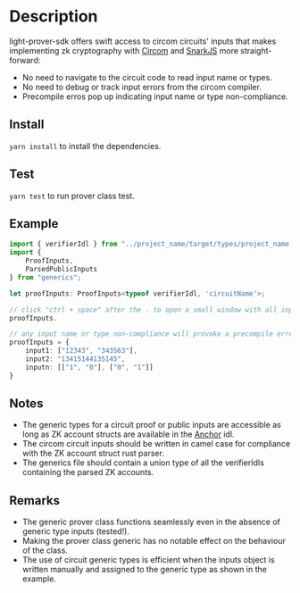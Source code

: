 
# Description

  

light-prover-sdk offers swift access to circom circuits' inputs that makes implementing zk cryptography with [Circom](https://github.com/iden3/circom) and [SnarkJS](https://github.com/iden3/snarkjs) more straight-forward:
- No need to navigate to the circuit code to read input name or types.
- No need to debug or track input errors from the circom compiler.
- Precompile erros pop up indicating input name or type non-compliance.


## Install


`yarn install` to install the dependencies.


## Test


`yarn test` to run prover class test.

## Example

```typescript
import { verifierIdl } from "../project_name/target/types/project_name.ts"
import { 
    ProofInputs,
    ParsedPublicInputs 
} from "generics";

let proofInputs: ProofInputs<typeof verifierIdl, 'circuitName'>;

// click "ctrl + space" after the . to open a small window with all inputs and their assigned types
proofInputs.

// any input name or type non-compliance will provoke a precompile error
proofInputs = {
    input1: ["12343", "343563"],
    input2: "13415144135145",
    inputn: [["1", "0"], ["0", "1"]]
}
```

## Notes

- The generic types for a circuit proof or public inputs are accessible as long as ZK account structs are available in the [Anchor](https://www.anchor-lang.com/docs/cli#idl) idl.
- The circom circuit inputs should be written in camel case for compliance with the ZK account struct rust parser.
- The generics file should contain a union type of all the verifierIdls containing the parsed ZK accounts. 
 
  

## Remarks
- The generic prover class functions seamlessly even in the absence of generic type inputs (tested!).
- Making the prover class generic has no notable effect on the behaviour of the class.
- The use of circuit generic types is efficient when the inputs object is written manually and assigned to the generic type as shown in the example.




